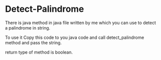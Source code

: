 # Detect-Palindrome
There is java method in java file written by me which you can use to detect a palindrome in string.


To use it Copy this code to you java code and call detect_palindrome method and pass the string.


return type of method is boolean.
